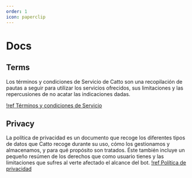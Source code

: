 ```yaml
---
order: 1
icon: paperclip
---
```

# Docs

## Terms
Los términos y condiciones de Servicio de Catto son una recopilación de pautas a seguir para utilizar los servicios ofrecidos, sus limitaciones y las repercusiones de no acatar las indicaciones dadas.

[!ref Términos y condiciones de Servicio](./terms/terms.md)

## Privacy
La política de privacidad es un documento que recoge los diferentes tipos de datos que Catto recoge durante su uso, cómo los gestionamos y almacenamos, y para qué propósito son tratados. Éste también incluye un pequeño resúmen de los derechos que como usuario tienes y las limitaciones que sufres al verte afectado el alcance del bot.
[!ref Política de privacidad](./privacy/privacy.md)

<!--
voice
  name
  limit
  lock
    enable
    disable
  user
    permit
    reject
  role
    permit
    reject
  ghost
    enable
    disable
  bitrate
  invite
  transfer
  reset

xp
  rank
  leaderboard
  rewards
  -->